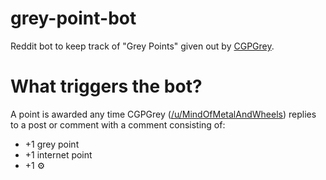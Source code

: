# grey-point-bot

Reddit bot to keep track of "Grey Points" given out by [CGPGrey](httKps://www.youtube.com/cgpgrey).

# What triggers the bot?
A point is awarded any time CGPGrey ([/u/MindOfMetalAndWheels](https://old.reddit.com/user/MindOfMetalAndWheels)) replies to a post or comment with a comment consisting of:
- +1 grey point
- +1 internet point
- +1 ⚙️